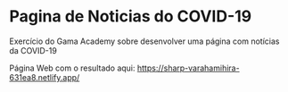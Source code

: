 # Pagina de Noticias do COVID-19
Exercício do Gama Academy sobre desenvolver uma página com notícias da COVID-19



Página Web com o resultado aqui: https://sharp-varahamihira-631ea8.netlify.app/
